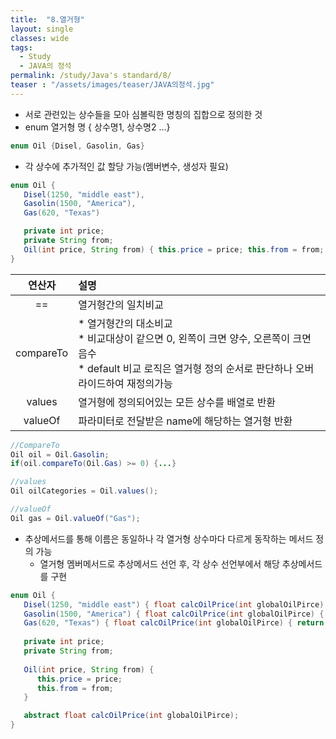 ```yaml
---
title:  "8.열거형"
layout: single
classes: wide
tags:
  - Study
  - JAVA의 정석
permalink: /study/Java's standard/8/
teaser : "/assets/images/teaser/JAVA의정석.jpg"
---
```

* 서로 관련있는 상수들을 모아 심볼릭한 명칭의 집합으로 정의한 것
* enum 열거형 명 { 상수명1, 상수명2 ...}

```java
enum Oil {Disel, Gasolin, Gas}
```

* 각 상수에 추가적인 값 할당 가능(멤버변수, 생성자 필요)

```java
enum Oil {
   Disel(1250, "middle east"),
   Gasolin(1500, "America"),
   Gas(620, "Texas")

   private int price;
   private String from;
   Oil(int price, String from) { this.price = price; this.from = from; } 
}
```

|연산자|설명|
|:-------:|:-----|
|==|열거형간의 일치비교|
|compareTo|* 열거형간의 대소비교<br> * 비교대상이 같으면 0, 왼쪽이 크면 양수, 오른쪽이 크면 음수 <br> * default 비교 로직은 열거형 정의 순서로 판단하나 오버라이드하여 재정의가능|
|values|열거형에 정의되어있는 모든 상수를 배열로 반환|
|valueOf|파라미터로 전달받은 name에 해당하는 열거형 반환|

```java
//CompareTo
Oil oil = Oil.Gasolin;
if(oil.compareTo(Oil.Gas) >= 0) {...}

//values
Oil oilCategories = Oil.values();

//valueOf
Oil gas = Oil.valueOf("Gas");
```

* 추상메서드를 통해 이름은 동일하나 각 열거형 상수마다 다르게 동작하는 메서드 정의 가능
   * 열거형 멤버메서드로 추상메서드 선언 후, 각 상수 선언부에서 해당 추상메서드를 구현

```java
enum Oil {
   Disel(1250, "middle east") { float calcOilPrice(int globalOilPirce) { return globalOilPrice + 1 * this.price; ),
   Gasolin(1500, "America") { float calcOilPrice(int globalOilPirce) { return globalOilPrice + 5* this.price; ),
   Gas(620, "Texas") { float calcOilPrice(int globalOilPirce) { return globalOilPrice + 2 * this.price; );
   
   private int price;
   private String from;
   
   Oil(int price, String from) { 
      this.price = price; 
      this.from = from; 
   } 

   abstract float calcOilPrice(int globalOilPirce);
}
```